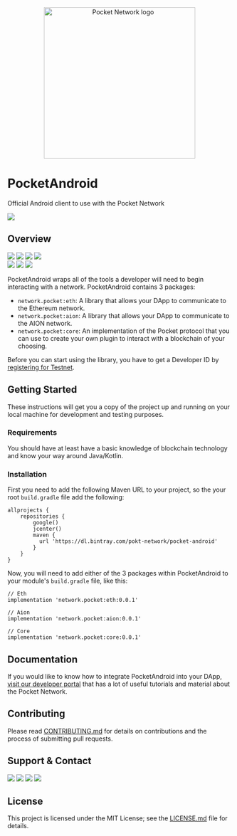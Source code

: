 


<div align="center">
  <a href="https://www.pokt.network">
    <img src="https://pokt.network/wp-content/uploads/2018/12/Logo-488x228-px.png" alt="Pocket Network logo" width="340"/>
  </a>
</div>

# PocketAndroid
Official Android client to use with the Pocket Network
<div align="left">
  <a  href="https://developer.android.com/docs">
    <img src="https://img.shields.io/badge/android-reference-green.svg"/>
  </a>
</div>

## Overview
  <div align="left">
    <a  href="https://github.com/pokt-network/pocket-android/releases"><img src="https://img.shields.io/github/release-pre/pokt-network/pocket-android.svg"/></a>
    <a href="https://circleci.com/gh/pokt-network/pocket-android/tree/master"><img src="https://circleci.com/gh/pokt-network/pocket-android/tree/master.svg?style=svg"/></a>
    <a  href="https://github.com/pokt-network/pocket-android/pulse"><img src="https://img.shields.io/github/contributors/pokt-network/pocket-android.svg"/></a>
    <a href="https://opensource.org/licenses/MIT"><img src="https://img.shields.io/badge/License-MIT-blue.svg"/></a>
    <br >
    <a href="https://github.com/pokt-network/pocket-android/pulse"><img src="https://img.shields.io/github/last-commit/pokt-network/pocket-android.svg"/></a>
    <a href="https://github.com/pokt-network/pocket-android/pulls"><img src="https://img.shields.io/github/issues-pr/pokt-network/pocket-android.svg"/></a>
    <a href="https://github.com/pokt-network/pocket-android/issues"><img src="https://img.shields.io/github/issues-closed/pokt-network/pocket-android.svg"/></a>
</div>

PocketAndroid wraps all of the tools a developer will need to begin interacting with a network. PocketAndroid contains 3 packages:

- `network.pocket:eth`: A library that allows your DApp to communicate to the Ethereum network.
- `network.pocket:aion`: A library that allows your DApp to communicate to the AION network.
- `network.pocket:core`: An implementation of the Pocket protocol that you can use to create your own plugin to interact with a blockchain of your choosing.

Before you can start using the library, you have to get a Developer ID by [registering for Testnet](https://pocket-network.readme.io/docs/how-to-participate#section-for-developers).

## Getting Started

These instructions will get you a copy of the project up and running on your local machine for development and testing purposes.

### Requirements

You should have at least have a basic knowledge of blockchain technology and know your way around Java/Kotlin.

### Installation

First you need to add the following Maven URL to your project, so the your root `build.gradle` file add the following:
```
allprojects {
    repositories {
        google()
        jcenter()
        maven {
          url 'https://dl.bintray.com/pokt-network/pocket-android'
        }
    }
}
```

Now, you will need to add either of the 3 packages within PocketAndroid to your module's `build.gradle` file, like this:

```
// Eth
implementation 'network.pocket:eth:0.0.1'

// Aion
implementation 'network.pocket:aion:0.0.1'

// Core
implementation 'network.pocket:core:0.0.1'
```

## Documentation

If you would like to know how to integrate PocketAndroid into your DApp, [visit our developer portal](https://pocket-network.readme.io) that has a lot of useful tutorials and material about the Pocket Network.

## Contributing

Please read [CONTRIBUTING.md](https://github.com/pokt-network/pocket-android/blob/master/CONTRIBUTING.md) for details on contributions and the process of submitting pull requests.

## Support & Contact

<div>
  <a  href="https://twitter.com/poktnetwork" ><img src="https://img.shields.io/twitter/url/http/shields.io.svg?style=social"></a>
  <a href="https://t.me/POKTnetwork"><img src="https://img.shields.io/badge/Telegram-blue.svg"></a>
  <a href="https://www.facebook.com/POKTnetwork" ><img src="https://img.shields.io/badge/Facebook-red.svg"></a>
  <a href="https://research.pokt.network"><img src="https://img.shields.io/discourse/https/research.pokt.network/posts.svg"></a>
</div>


## License

This project is licensed under the MIT License; see the [LICENSE.md](LICENSE.md) file for details.
